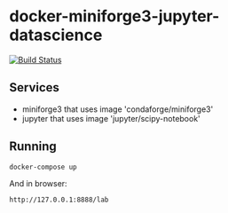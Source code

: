 # docker-miniforge3-jupyter-datascience

[![Build Status](https://travis-ci.org/joemccann/dillinger.svg?branch=master)](EquinetPaul/docker-miniforge3-jupyter-datascience) 

## Services
- miniforge3 that uses image 'condaforge/miniforge3'
- jupyter that uses image 'jupyter/scipy-notebook'

## Running
```sh
docker-compose up
```
And in browser: 

```sh
http://127.0.0.1:8888/lab
```
